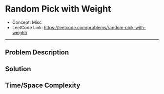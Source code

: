 # Random Pick with Weight

- Concept: Misc
- LeetCode Link: https://leetcode.com/problems/random-pick-with-weight/

---

## Problem Description

## Solution

## Time/Space Complexity


